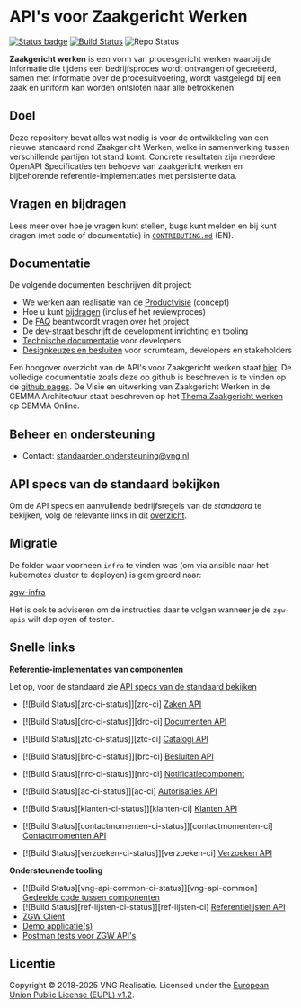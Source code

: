API's voor Zaakgericht Werken
=====

[![Status badge][api-test-fullsuite-status]][api-test-fullsuite]
[![Build Status][docs-ci-status]][docs-ci]
![Repo Status][repo-status]

[api-test-fullsuite-status]: https://shields.api-test.nl/endpoint.svg?url=https%3A//api-test.nl/api/v1/provider-latest-badge/9c11a73f-4123-47f0-b767-4312e5e5317a/
[api-test-fullsuite]: https://api-test.nl/server/1/a779c380-0cd1-49f0-96b3-ecf82c2de651/9c11a73f-4123-47f0-b767-4312e5e5317a/latest/
[docs-ci-status]: https://travis-ci.org/VNG-Realisatie/gemma-zaken.svg?branch=master
[docs-ci]: https://travis-ci.org/VNG-Realisatie/gemma-zaken
[repo-status]: https://img.shields.io/badge/Status-stable%2F1.2.x-brightgreen?style=plastic


**Zaakgericht werken** is een vorm van procesgericht werken waarbij de informatie die tijdens een bedrijfsproces wordt ontvangen of gecreëerd, samen met informatie over de procesuitvoering, wordt vastgelegd bij een zaak en uniform kan worden ontsloten naar alle betrokkenen.

## Doel
Deze repository bevat alles wat nodig is voor de ontwikkeling van een nieuwe standaard rond Zaakgericht Werken, welke in samenwerking tussen verschillende partijen tot stand komt. Concrete resultaten zijn meerdere OpenAPI Specificaties ten behoeve van zaakgericht werken en bijbehorende referentie-implementaties met persistente data.

## Vragen en bijdragen
Lees meer over hoe je vragen kunt stellen, bugs kunt melden en bij kunt dragen (met code of documentatie) in [`CONTRIBUTING.md`](CONTRIBUTING.md) (EN).

## Documentatie
De volgende documenten beschrijven dit project:

- We werken aan realisatie van de [Productvisie](https://vng-realisatie.github.io/gemma-zaken/productvisie/) (concept)
- Hoe u kunt [bijdragen](https://vng-realisatie.github.io/gemma-zaken/doorontwikkeling/) (inclusief het reviewproces)
- De [FAQ](docs/overige/faq.md) beantwoordt vragen over het project
- De [dev-straat](https://vng-realisatie.github.io/gemma-zaken/themas/achtergronddocumentatie/ontwikkelstraat) beschrijft de development
  inrichting en tooling
- [Technische documentatie](https://vng-realisatie.github.io/gemma-zaken/ontwikkelaars/) voor developers
- [Designkeuzes en besluiten](https://vng-realisatie.github.io/gemma-zaken/themas/achtergronddocumentatie/ontwerpkeuzes) voor scrumteam, developers en stakeholders

Een hoogover overzicht van de API's voor Zaakgericht werken staat [hier](https://www.vngrealisatie.nl/producten/api-standaarden-zaakgericht-werken). De volledige documentatie zoals deze op github is beschreven is te vinden op de [github pages](https://vng-realisatie.github.io/gemma-zaken/).
De Visie en uitwerking van Zaakgericht Werken in de GEMMA Architectuur staat beschreven op het [Thema Zaakgericht werken](https://www.gemmaonline.nl/index.php/Thema_Zaakgericht_werken) op GEMMA Online.

## Beheer en ondersteuning

- Contact: standaarden.ondersteuning@vng.nl

## <a name="api_spec">API specs van de standaard bekijken</a>

Om de API specs en aanvullende bedrijfsregels van de *standaard* te bekijken, volg de relevante links in dit [overzicht](https://vng-realisatie.github.io/gemma-zaken/standaard/index).

## Migratie

De folder waar voorheen `infra` te vinden was (om via ansible naar het kubernetes cluster te deployen) is gemigreerd naar:

[zgw-infra](https://github.com/VNG-Realisatie/zgw-infra)

Het is ook te adviseren om de instructies daar te volgen wanneer je de `zgw-apis` wilt deployen of testen.
## Snelle links

**Referentie-implementaties van componenten**

Let op, voor de standaard zie [API specs van de standaard bekijken](#api_spec)

* [![Build Status][zrc-ci-status]][zrc-ci]
  [Zaken API](https://github.com/vng-Realisatie/zaken-api)
* [![Build Status][drc-ci-status]][drc-ci]
  [Documenten API](https://github.com/vng-Realisatie/documenten-api)
* [![Build Status][ztc-ci-status]][ztc-ci]
  [Catalogi API](https://github.com/vng-Realisatie/catalogi-api)
* [![Build Status][brc-ci-status]][brc-ci]
  [Besluiten API](https://github.com/vng-Realisatie/besluiten-api)
* [![Build Status][nrc-ci-status]][nrc-ci]
  [Notificatiecomponent](https://github.com/VNG-Realisatie/notificaties-api)
* [![Build Status][ac-ci-status]][ac-ci]
  [Autorisaties API](https://github.com/VNG-Realisatie/autorisaties-api)

* [![Build Status][klanten-ci-status]][klanten-ci]
  [Klanten API](https://github.com/VNG-Realisatie/klanten-api)
* [![Build Status][contactmomenten-ci-status]][contactmomenten-ci]
  [Contactmomenten API](https://github.com/VNG-Realisatie/contactmomenten-api)
* [![Build Status][verzoeken-ci-status]][verzoeken-ci]
  [Verzoeken API](https://github.com/VNG-Realisatie/verzoeken-api)


**Ondersteunende tooling**

* [![Build Status][vng-api-common-ci-status]][vng-api-common]
  [Gedeelde code tussen componenten](https://github.com/VNG-Realisatie/gemma-zaken-common)
* [![Build Status][ref-lijsten-ci-status]][ref-lijsten-ci]
  [Referentielijsten API](https://github.com/VNG-Realisatie/VNG-referentielijsten)
* [ZGW Client](https://github.com/VNG-Realisatie/gemma-zds-client)
* [Demo applicatie(s)](https://github.com/VNG-Realisatie/gemma-zaken-demo)
* [Postman tests voor ZGW API's](https://github.com/VNG-Realisatie/gemma-postman-tests)

## Licentie

Copyright © 2018-2025 VNG Realisatie.
Licensed under the [European Union Public License (EUPL) v1.2](LICENSE).

